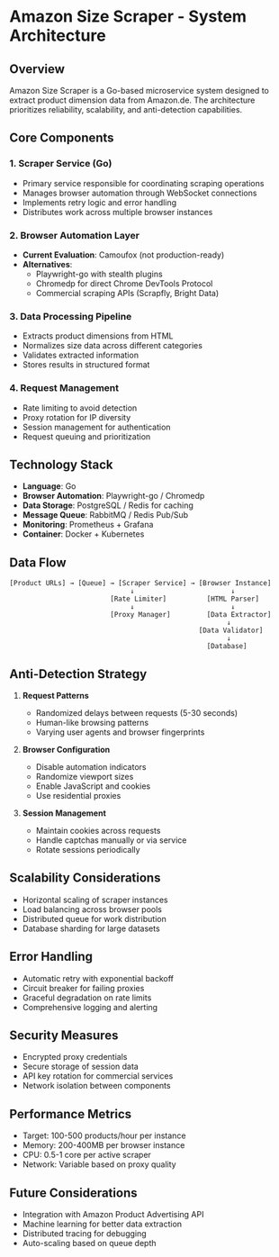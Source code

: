 # Amazon Size Scraper - System Architecture

## Overview

Amazon Size Scraper is a Go-based microservice system designed to extract product dimension data from Amazon.de. The architecture prioritizes reliability, scalability, and anti-detection capabilities.

## Core Components

### 1. Scraper Service (Go)
- Primary service responsible for coordinating scraping operations
- Manages browser automation through WebSocket connections
- Implements retry logic and error handling
- Distributes work across multiple browser instances

### 2. Browser Automation Layer
- **Current Evaluation**: Camoufox (not production-ready)
- **Alternatives**: 
  - Playwright-go with stealth plugins
  - Chromedp for direct Chrome DevTools Protocol
  - Commercial scraping APIs (Scrapfly, Bright Data)

### 3. Data Processing Pipeline
- Extracts product dimensions from HTML
- Normalizes size data across different categories
- Validates extracted information
- Stores results in structured format

### 4. Request Management
- Rate limiting to avoid detection
- Proxy rotation for IP diversity
- Session management for authentication
- Request queuing and prioritization

## Technology Stack

- **Language**: Go
- **Browser Automation**: Playwright-go / Chromedp
- **Data Storage**: PostgreSQL / Redis for caching
- **Message Queue**: RabbitMQ / Redis Pub/Sub
- **Monitoring**: Prometheus + Grafana
- **Container**: Docker + Kubernetes

## Data Flow

```
[Product URLs] → [Queue] → [Scraper Service] → [Browser Instance]
                              ↓                        ↓
                         [Rate Limiter]          [HTML Parser]
                              ↓                        ↓
                         [Proxy Manager]         [Data Extractor]
                                                      ↓
                                               [Data Validator]
                                                      ↓
                                                 [Database]
```

## Anti-Detection Strategy

1. **Request Patterns**
   - Randomized delays between requests (5-30 seconds)
   - Human-like browsing patterns
   - Varying user agents and browser fingerprints

2. **Browser Configuration**
   - Disable automation indicators
   - Randomize viewport sizes
   - Enable JavaScript and cookies
   - Use residential proxies

3. **Session Management**
   - Maintain cookies across requests
   - Handle captchas manually or via service
   - Rotate sessions periodically

## Scalability Considerations

- Horizontal scaling of scraper instances
- Load balancing across browser pools
- Distributed queue for work distribution
- Database sharding for large datasets

## Error Handling

- Automatic retry with exponential backoff
- Circuit breaker for failing proxies
- Graceful degradation on rate limits
- Comprehensive logging and alerting

## Security Measures

- Encrypted proxy credentials
- Secure storage of session data
- API key rotation for commercial services
- Network isolation between components

## Performance Metrics

- Target: 100-500 products/hour per instance
- Memory: 200-400MB per browser instance
- CPU: 0.5-1 core per active scraper
- Network: Variable based on proxy quality

## Future Considerations

- Integration with Amazon Product Advertising API
- Machine learning for better data extraction
- Distributed tracing for debugging
- Auto-scaling based on queue depth